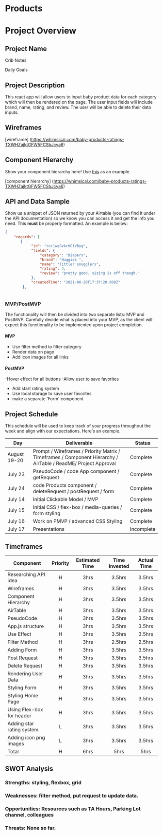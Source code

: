 # Products
# Project Overview

## Project Name
Crib Notes

Daily Goals

## Project Description

This react app will allow users to input baby product data for each category which will then be rendered on the page. The user input fields will include brand, name, rating, and review. The user will be able to delete their data inputs. 

## Wireframes

[wireframe] (https://whimsical.com/baby-products-ratings-TXWHZajktGFW5FCSbJcya6)

## Component Hierarchy
Show your component hierarchy here! Use [this](https://cms-assets.tutsplus.com/uploads/users/1795/posts/30352/image/GettingStartedWithReduxTutorial-React-Component-Structure.png) as an example.

[component hierarchy] (https://whimsical.com/baby-products-ratings-TXWHZajktGFW5FCSbJcya6)

## API and Data Sample

Show us a snippet of JSON returned by your Airtable (you can find it under the API documentation) so we know you can access it and get the info you need. This __must__ be properly formatted. An example is below:

```json
{
    "records": [
       {
            "id": "rec1wqGxkcVC1VByq",
            "fields": {
                "category": "Diapers",
                "brand": "Huggies ",
                "name": "littler snugglers",
                "rating": 4,
                "review": "pretty good. sizing is off though."
            },
            "createdTime": "2021-08-20T17:37:20.000Z"
        },
       
```

### MVP/PostMVP

The functionality will then be divided into two separate lists: MVP and PostMVP.  Carefully decide what is placed into your MVP, as the client will expect this functionality to be implemented upon project completion.  

#### MVP 


- Use filter method to filter category 
- Render data on page
- Add icon images for all links


#### PostMVP  
-Hover effect for all buttons
-Allow user to save favorites
- Add start rating system
- Use local storage to save user favorites
- make a separate 'Form' component

## Project Schedule

This schedule will be used to keep track of your progress throughout the week and align with our expectations. Here's an example.

|  Day | Deliverable | Status
|---|---| ---|
|August 19-20| Prompt / Wireframes / Priority Matrix / Timeframes / Component Hierarchy / AirTable / ReadME/ Project Approval | Complete
|July 23| PseudoCode / code App component / getRequest | Complete
|July 24|  code Products component / deleteRequest / postRequest / form | Complete
|July 14| Initial Clickable Model / MVP | Complete
|July 15| Initial CSS / flex-box / media-queries  / form styling | Complete
|July 16| Work on PMVP / advanced CSS Styling | Complete
|July 17| Presentations | Incomplete

## Timeframes

| Component | Priority | Estimated Time | Time Invested | Actual Time |
| --- | :---: |  :---: | :---: | :---: |
| Researching API idea | H | 3hrs| 3.5hrs | 3.5hrs |
| Wireframes | H | 3hrs| 3.5hrs | 3.5hrs |
| Component Hierarchy | H | 3hrs| 3.5hrs | 3.5hrs |
| AirTable | H | 3hrs| 3.5hrs | 3.5hrs |
| PseudoCode | H | 3hrs| 3.5hrs | 3.5hrs |
| App.js structure | H | 3hrs| 3.5hrs | 3.5hrs |
| Use Effect | H | 3hrs| 3.5hrs | 3.5hrs |
| Filter Method | H | 3hrs| 2.5hrs | 2.5hrs |
| Adding Form | H | 3hrs| 3.5hrs | 3.5hrs |
| Post Request | H | 3hrs| 3.5hrs | 3.5hrs |
| Delete Request | H | 3hrs| 3.5hrs | 3.5hrs |
| Rendering User Data | H | 3hrs| 3.5hrs | 3.5hrs |
| Styling Form | H | 3hrs| 3.5hrs | 3.5hrs |
| Styling Home Page | H | 3hrs| 3.5hrs | 3.5hrs |
| Using Flex-box for header | H | 3hrs| 3.5hrs | 3.5hrs |
| Adding star rating system | L | 3hrs| 3.5hrs | 3.5hrs |
| Adding icon png images | L | 3hrs| 3.5hrs | 3.5hrs |
| Total | H | 6hrs| 5hrs | 5hrs |

## SWOT Analysis

### Strengths: styling, flexbox, grid

### Weaknesses: filter method, put request to update data.

### Opportunities: Resources such as TA Hours, Parking Lot channel, colleagues

### Threats: None so far.
